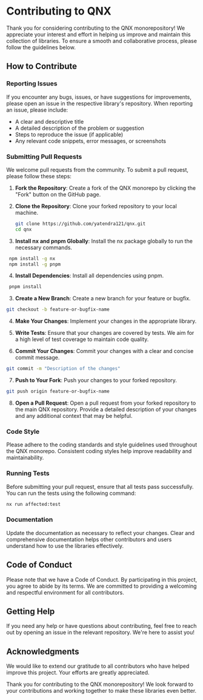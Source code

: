 # Contributing to QNX

Thank you for considering contributing to the QNX monorepository! We appreciate your interest and effort in helping us improve and maintain this collection of libraries. To ensure a smooth and collaborative process, please follow the guidelines below.

## How to Contribute

### Reporting Issues

If you encounter any bugs, issues, or have suggestions for improvements, please open an issue in the respective library's repository. When reporting an issue, please include:

- A clear and descriptive title
- A detailed description of the problem or suggestion
- Steps to reproduce the issue (if applicable)
- Any relevant code snippets, error messages, or screenshots

### Submitting Pull Requests

We welcome pull requests from the community. To submit a pull request, please follow these steps:

1. **Fork the Repository**: Create a fork of the QNX monorepo by clicking the "Fork" button on the GitHub page.

2. **Clone the Repository**: Clone your forked repository to your local machine.
   ```bash
   git clone https://github.com/yatendra121/qnx.git
   cd qnx
   ```

3. **Install nx and pnpm Globally**: Install the nx package globally to run the necessary commands.
  ```bash
   npm install -g nx
   npm install -g pnpm
   ```

4. **Install Dependencies**: Install all dependencies using pnpm.
  ```bash
   pnpm install
   ```

3. **Create a New Branch**: Create a new branch for your feature or bugfix.
  ```bash
git checkout -b feature-or-bugfix-name
```

4. **Make Your Changes**: Implement your changes in the appropriate library.

5. **Write Tests**: Ensure that your changes are covered by tests. We aim for a high level of test coverage to maintain code quality.

6. **Commit Your Changes**: Commit your changes with a clear and concise commit message.
```bash
git commit -m "Description of the changes"
```
7. **Push to Your Fork**: Push your changes to your forked repository.
```bash
git push origin feature-or-bugfix-name
```
8. **Open a Pull Request**: Open a pull request from your forked repository to the main QNX repository. Provide a detailed description of your changes and any additional context that may be helpful.

### Code Style
Please adhere to the coding standards and style guidelines used throughout the QNX monorepo. Consistent coding styles help improve readability and maintainability.

### Running Tests
Before submitting your pull request, ensure that all tests pass successfully. You can run the tests using the following command:

```bash
nx run affected:test
```
### Documentation
Update the documentation as necessary to reflect your changes. Clear and comprehensive documentation helps other contributors and users understand how to use the libraries effectively.

## Code of Conduct
Please note that we have a Code of Conduct. By participating in this project, you agree to abide by its terms. We are committed to providing a welcoming and respectful environment for all contributors.

## Getting Help
If you need any help or have questions about contributing, feel free to reach out by opening an issue in the relevant repository. We're here to assist you!

## Acknowledgments
We would like to extend our gratitude to all contributors who have helped improve this project. Your efforts are greatly appreciated.

Thank you for contributing to the QNX monorepository! We look forward to your contributions and working together to make these libraries even better.

